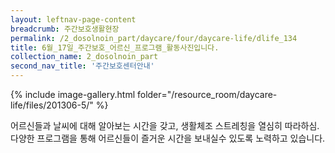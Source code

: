```yaml
--- 
layout: leftnav-page-content 
breadcrumb: 주간보호생활현장 
permalink: /2_dosolnoin_part/daycare/four/daycare-life/dlife_134
title: 6월_17일_주간보호_어르신_프로그램_활동사진입니다.
collection_name: 2_dosolnoin_part
second_nav_title: '주간보호센터안내' 
---
```

{% include image-gallery.html folder="/resource_room/daycare-life/files/201306-5/" %}



어르신들과 날씨에 대해 알아보는 시간을 갖고, 생활체조 스트레칭을 열심히 따라하심.
다양한 프로그램을 통해 어르신들이 즐거운 시간을 보내실수 있도록 노력하고 있습니다.